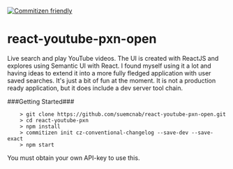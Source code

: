 [![Commitizen friendly](https://img.shields.io/badge/commitizen-friendly-brightgreen.svg)](http://commitizen.github.io/cz-cli/)

# react-youtube-pxn-open
Live search and play YouTube videos. The UI is created with ReactJS and explores using Semantic UI with React. I found myself using it a lot and having ideas to extend it into a more fully fledged application with user saved searches. It's just a bit of fun at the moment. It is not a production ready application, but it does include a dev server tool chain.


###Getting Started###
```
	> git clone https://github.com/suemcnab/react-youtube-pxn-open.git
	> cd react-youtube-pxn
	> npm install
	> commitizen init cz-conventional-changelog --save-dev --save-exact
	> npm start
```


You must obtain your own API-key to use this.